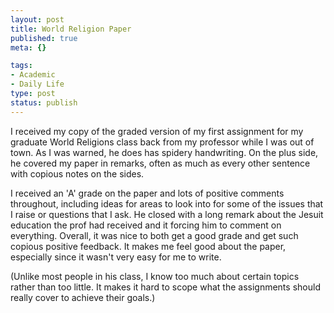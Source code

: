 ```yaml
--- 
layout: post
title: World Religion Paper
published: true
meta: {}

tags: 
- Academic
- Daily Life
type: post
status: publish
---
```

I received my copy of the graded version of my first assignment for my graduate World Religions class back from my professor while I was out of town. As I was warned, he does has spidery handwriting. On the plus side, he covered my paper in remarks, often as much as every other sentence with copious notes on the sides.

I received an 'A' grade on the paper and lots of positive comments throughout, including ideas for areas to look into for some of the issues that I raise or questions that I ask. He closed with a long remark about the Jesuit education the prof had received and it forcing him to comment on everything. Overall, it was nice to both get a good grade and get such copious positive feedback. It makes me feel good about the paper, especially since it wasn't very easy for me to write.

(Unlike most people in his class, I know too much about certain topics rather than too little. It makes it hard to scope what the assignments should really cover to achieve their goals.)
